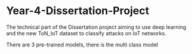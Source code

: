 # Year-4-Dissertation-Project
The technical part of the Dissertation project aiming to use deep learning and the new ToN_IoT dataset to classify attacks on IoT networks.

There are 3 pre-trained models, there is the multi class model